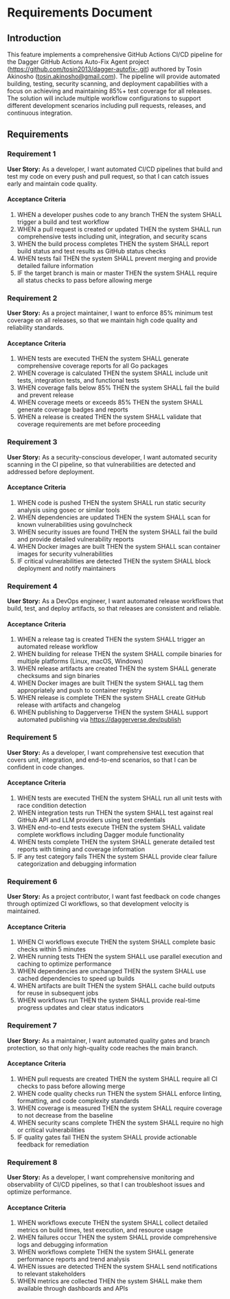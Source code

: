 # Requirements Document

## Introduction

This feature implements a comprehensive GitHub Actions CI/CD pipeline for the Dagger GitHub Actions Auto-Fix Agent project (https://github.com/tosin2013/dagger-autofix-.git) authored by Tosin Akinosho (tosin.akinosho@gmail.com). The pipeline will provide automated building, testing, security scanning, and deployment capabilities with a focus on achieving and maintaining 85%+ test coverage for all releases. The solution will include multiple workflow configurations to support different development scenarios including pull requests, releases, and continuous integration.

## Requirements

### Requirement 1

**User Story:** As a developer, I want automated CI/CD pipelines that build and test my code on every push and pull request, so that I can catch issues early and maintain code quality.

#### Acceptance Criteria

1. WHEN a developer pushes code to any branch THEN the system SHALL trigger a build and test workflow
2. WHEN a pull request is created or updated THEN the system SHALL run comprehensive tests including unit, integration, and security scans
3. WHEN the build process completes THEN the system SHALL report build status and test results as GitHub status checks
4. WHEN tests fail THEN the system SHALL prevent merging and provide detailed failure information
5. IF the target branch is main or master THEN the system SHALL require all status checks to pass before allowing merge

### Requirement 2

**User Story:** As a project maintainer, I want to enforce 85% minimum test coverage on all releases, so that we maintain high code quality and reliability standards.

#### Acceptance Criteria

1. WHEN tests are executed THEN the system SHALL generate comprehensive coverage reports for all Go packages
2. WHEN coverage is calculated THEN the system SHALL include unit tests, integration tests, and functional tests
3. WHEN coverage falls below 85% THEN the system SHALL fail the build and prevent release
4. WHEN coverage meets or exceeds 85% THEN the system SHALL generate coverage badges and reports
5. WHEN a release is created THEN the system SHALL validate that coverage requirements are met before proceeding

### Requirement 3

**User Story:** As a security-conscious developer, I want automated security scanning in the CI pipeline, so that vulnerabilities are detected and addressed before deployment.

#### Acceptance Criteria

1. WHEN code is pushed THEN the system SHALL run static security analysis using gosec or similar tools
2. WHEN dependencies are updated THEN the system SHALL scan for known vulnerabilities using govulncheck
3. WHEN security issues are found THEN the system SHALL fail the build and provide detailed vulnerability reports
4. WHEN Docker images are built THEN the system SHALL scan container images for security vulnerabilities
5. IF critical vulnerabilities are detected THEN the system SHALL block deployment and notify maintainers

### Requirement 4

**User Story:** As a DevOps engineer, I want automated release workflows that build, test, and deploy artifacts, so that releases are consistent and reliable.

#### Acceptance Criteria

1. WHEN a release tag is created THEN the system SHALL trigger an automated release workflow
2. WHEN building for release THEN the system SHALL compile binaries for multiple platforms (Linux, macOS, Windows)
3. WHEN release artifacts are created THEN the system SHALL generate checksums and sign binaries
4. WHEN Docker images are built THEN the system SHALL tag them appropriately and push to container registry
5. WHEN release is complete THEN the system SHALL create GitHub release with artifacts and changelog
6. WHEN publishing to Daggerverse THEN the system SHALL support automated publishing via https://daggerverse.dev/publish

### Requirement 5

**User Story:** As a developer, I want comprehensive test execution that covers unit, integration, and end-to-end scenarios, so that I can be confident in code changes.

#### Acceptance Criteria

1. WHEN tests are executed THEN the system SHALL run all unit tests with race condition detection
2. WHEN integration tests run THEN the system SHALL test against real GitHub API and LLM providers using test credentials
3. WHEN end-to-end tests execute THEN the system SHALL validate complete workflows including Dagger module functionality
4. WHEN tests complete THEN the system SHALL generate detailed test reports with timing and coverage information
5. IF any test category fails THEN the system SHALL provide clear failure categorization and debugging information

### Requirement 6

**User Story:** As a project contributor, I want fast feedback on code changes through optimized CI workflows, so that development velocity is maintained.

#### Acceptance Criteria

1. WHEN CI workflows execute THEN the system SHALL complete basic checks within 5 minutes
2. WHEN running tests THEN the system SHALL use parallel execution and caching to optimize performance
3. WHEN dependencies are unchanged THEN the system SHALL use cached dependencies to speed up builds
4. WHEN artifacts are built THEN the system SHALL cache build outputs for reuse in subsequent jobs
5. WHEN workflows run THEN the system SHALL provide real-time progress updates and clear status indicators

### Requirement 7

**User Story:** As a maintainer, I want automated quality gates and branch protection, so that only high-quality code reaches the main branch.

#### Acceptance Criteria

1. WHEN pull requests are created THEN the system SHALL require all CI checks to pass before allowing merge
2. WHEN code quality checks run THEN the system SHALL enforce linting, formatting, and code complexity standards
3. WHEN coverage is measured THEN the system SHALL require coverage to not decrease from the baseline
4. WHEN security scans complete THEN the system SHALL require no high or critical vulnerabilities
5. IF quality gates fail THEN the system SHALL provide actionable feedback for remediation

### Requirement 8

**User Story:** As a developer, I want comprehensive monitoring and observability of CI/CD pipelines, so that I can troubleshoot issues and optimize performance.

#### Acceptance Criteria

1. WHEN workflows execute THEN the system SHALL collect detailed metrics on build times, test execution, and resource usage
2. WHEN failures occur THEN the system SHALL provide comprehensive logs and debugging information
3. WHEN workflows complete THEN the system SHALL generate performance reports and trend analysis
4. WHEN issues are detected THEN the system SHALL send notifications to relevant stakeholders
5. WHEN metrics are collected THEN the system SHALL make them available through dashboards and APIs